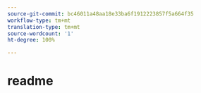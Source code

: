 ```yaml
---
source-git-commit: bc46011a48aa18e33ba6f1912223857f5a664f35
workflow-type: tm+mt
translation-type: tm+mt
source-wordcount: '1'
ht-degree: 100%

---
```

# readme
